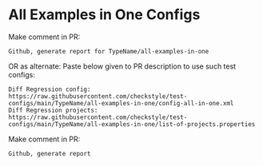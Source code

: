 # All Examples in One Configs
Make comment in PR:
```
Github, generate report for TypeName/all-examples-in-one
```
OR as alternate:
Paste below given to PR description to use such test configs:
```
Diff Regression config: https://raw.githubusercontent.com/checkstyle/test-configs/main/TypeName/all-examples-in-one/config-all-in-one.xml
Diff Regression projects: https://raw.githubusercontent.com/checkstyle/test-configs/main/TypeName/all-examples-in-one/list-of-projects.properties
```
Make comment in PR:
```
Github, generate report
```
